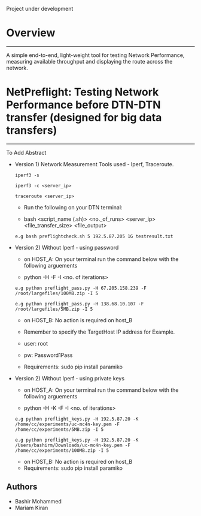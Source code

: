 Project under development


# Overview
---------
A simple end-to-end, light-weight tool for testing Network Performance, measuring available throughput and displaying the route across the network.

# NetPreflight: Testing Network Performance before DTN-DTN transfer (designed for big data transfers)
------------------------------------------------------------------------------

To Add Abstract

* Version 1) Network Measurement Tools used - Iperf, Traceroute.

  ```iperf3 -s ```
  
  ```iperf3 -c <server_ip>```
  
  ```traceroute <server_ip>```

    * Run the following on your DTN terminal:

    * bash <script_name (.sh)> <no._of_runs> <server_ip> <file_transfer_size> <file_output>

  ```e.g bash preflightcheck.sh 5 192.5.87.205 1G testresult.txt```

* Version 2) Without Iperf - using password

    * on HOST_A: On your terminal run the command below with the following arguements        
                                                                                        
    * python <scriptname> -H <TargetHostIPaddress> -F <targetFile> -I <no. of iterations>   
                                                                                        
     ```e.g python preflight_pass.py -H 67.205.158.239 -F /root/largefiles/100MB.zip -I 5```
     
     ```e.g python preflight_pass.py -H 138.68.10.107 -F /root/largefiles/5MB.zip -I 5```
     
     * on HOST_B: No action is required on host_B
   
     * Remember to specify the TargetHost IP address for Example.                             
     * user: root  
     * pw: Password1Pass                                                                      
     * Requirements: sudo pip install paramiko
     
* Version 2) Without Iperf - using private keys

    * on HOST_A: On your terminal run the command below with the following arguements        
                                                                                        
    * python <scriptname> -H <TargetHostIPaddress> -K <KeyFilepath>  -F <targetFile> -I <no. of iterations>   
                                                                                        
     ```e.g python preflight_keys.py -H 192.5.87.20 -K /home/cc/experiments/uc-mc4n-key.pem -F /home/cc/experiments/5MB.zip -I 5```
     
     ```e.g python preflight_keys.py -H 192.5.87.20 -K /Users/bashirm/Downloads/uc-mc4n-key.pem -F /home/cc/experiments/100MB.zip -I 5 ```
     
     * on HOST_B: No action is required on host_B
     * Requirements: sudo pip install paramiko

    

Authors
---------
- Bashir Mohammed
- Mariam Kiran
